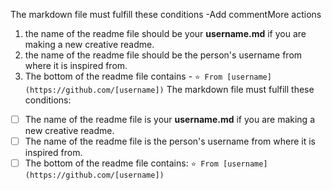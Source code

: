 The markdown file must fulfill these conditions -Add commentMore actions
1. the name of the readme file should be your **username.md** if you are making a new creative readme.
2. the name of the readme file should be the person's username from where it is inspired from.
3. The bottom of the readme file contains - ```⭐️ From [username](https://github.com/[username])```
The markdown file must fulfill these conditions:

- [ ] The name of the readme file is your **username.md** if you are making a new creative readme.
- [ ] The name of the readme file is the person's username from where it is inspired from.
- [ ] The bottom of the readme file contains: `⭐️ From [username](https://github.com/[username])`
